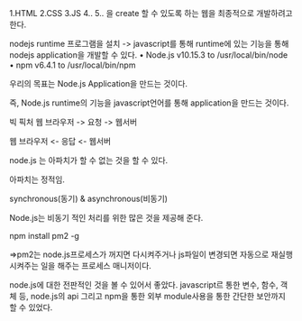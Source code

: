 1.HTML
2.CSS
3.JS
4..
5..
을 create 할 수 있도록 하는 웹을 최종적으로 개발하려고 한다.

nodejs runtime 프로그램을 설치 -> javascript를 통해 runtime에 있는 기능을 통해 nodejs application을 개발할 수 있다. 
	•	Node.js v10.15.3 to /usr/local/bin/node
	•	npm v6.4.1 to /usr/local/bin/npm

우리의 목표는 Node.js Application을 만드는 것이다.

즉, Node.js runtime의 기능을 javascript언어를 통해 application을 만드는 것이다.

빅 픽처
웹 브라우저 -> 요청 -> 웹서버

웹 브라우저 <- 응답 <- 웹서버

node.js 는 아파치가 할 수 없는 것을 할 수 있다.

아파치는 정적임.


synchronous(동기) & asynchronous(비동기)

Node.js는 비동기 적인 처리를 위한 많은 것을 제공해 준다.


npm install pm2 -g

=>pm2는 node.js프로세스가 꺼지면 다시켜주거나 js파일이 변경되면 자동으로 재실행 시켜주는 일을 해주는 프로세스 매니저이다.

node.js에 대한 전판적인 것을 볼 수 있어서 좋았다. javascript르 통한 변수, 함수, 객체 등, 
node.js의 api 그리고 npm을 통한 외부 module사용을 통한 간단한 보안까지 할 수 있었다.


